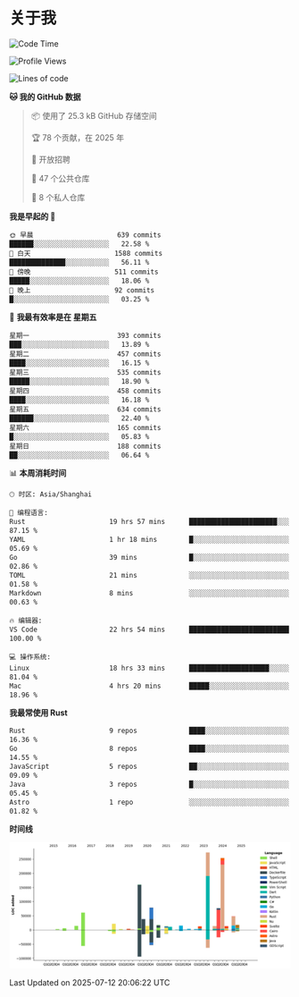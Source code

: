 # 关于我

<!--START_SECTION:waka-->
![Code Time](http://img.shields.io/badge/Code%20Time-3%2C953%20hrs%2034%20mins-blue)

![Profile Views](http://img.shields.io/badge/%E4%B8%AA%E4%BA%BA%E8%B5%84%E6%96%99%E8%A7%82%E7%9C%8B%E6%AC%A1%E6%95%B0-0-blue)

![Lines of code](https://img.shields.io/badge/%E4%BB%8E%E3%80%8CHello%20World%E3%80%8D%E8%B5%B7%E6%88%91%E5%B7%B2%E7%BB%8F%E5%86%99%E4%BA%86-1.2%20million%20%E8%A1%8C%E4%BB%A3%E7%A0%81-blue)

**🐱 我的 GitHub 数据** 

> 📦  使用了 25.3 kB GitHub 存储空间 
 > 
> 🏆 78 个贡献，在 2025 年
 > 
> 💼 开放招聘
 > 
> 📜 47 个公共仓库 
 > 
> 🔑 8 个私人仓库 
 > 
**我是早起的 🐤** 

```text
🌞 早晨                     639 commits         ██████░░░░░░░░░░░░░░░░░░░   22.58 % 
🌆 白天                     1588 commits        ██████████████░░░░░░░░░░░   56.11 % 
🌃 傍晚                     511 commits         █████░░░░░░░░░░░░░░░░░░░░   18.06 % 
🌙 晚上                     92 commits          █░░░░░░░░░░░░░░░░░░░░░░░░   03.25 % 
```
📅 **我最有效率是在 星期五** 

```text
星期一                      393 commits         ███░░░░░░░░░░░░░░░░░░░░░░   13.89 % 
星期二                      457 commits         ████░░░░░░░░░░░░░░░░░░░░░   16.15 % 
星期三                      535 commits         █████░░░░░░░░░░░░░░░░░░░░   18.90 % 
星期四                      458 commits         ████░░░░░░░░░░░░░░░░░░░░░   16.18 % 
星期五                      634 commits         ██████░░░░░░░░░░░░░░░░░░░   22.40 % 
星期六                      165 commits         █░░░░░░░░░░░░░░░░░░░░░░░░   05.83 % 
星期日                      188 commits         ██░░░░░░░░░░░░░░░░░░░░░░░   06.64 % 
```


📊 **本周消耗时间** 

```text
🕑︎ 时区: Asia/Shanghai

💬 编程语言: 
Rust                     19 hrs 57 mins      ██████████████████████░░░   87.15 % 
YAML                     1 hr 18 mins        █░░░░░░░░░░░░░░░░░░░░░░░░   05.69 % 
Go                       39 mins             █░░░░░░░░░░░░░░░░░░░░░░░░   02.86 % 
TOML                     21 mins             ░░░░░░░░░░░░░░░░░░░░░░░░░   01.58 % 
Markdown                 8 mins              ░░░░░░░░░░░░░░░░░░░░░░░░░   00.63 % 

🔥 编辑器: 
VS Code                  22 hrs 54 mins      █████████████████████████   100.00 % 

💻 操作系统: 
Linux                    18 hrs 33 mins      ████████████████████░░░░░   81.04 % 
Mac                      4 hrs 20 mins       █████░░░░░░░░░░░░░░░░░░░░   18.96 % 
```

**我最常使用 Rust** 

```text
Rust                     9 repos             ████░░░░░░░░░░░░░░░░░░░░░   16.36 % 
Go                       8 repos             ████░░░░░░░░░░░░░░░░░░░░░   14.55 % 
JavaScript               5 repos             ██░░░░░░░░░░░░░░░░░░░░░░░   09.09 % 
Java                     3 repos             █░░░░░░░░░░░░░░░░░░░░░░░░   05.45 % 
Astro                    1 repo              ░░░░░░░░░░░░░░░░░░░░░░░░░   01.82 % 
```



**时间线**

![Lines of Code chart](https://raw.githubusercontent.com/catusax/catusax/master/assets/bar_graph.png)


 Last Updated on 2025-07-12 20:06:22 UTC
<!--END_SECTION:waka-->
